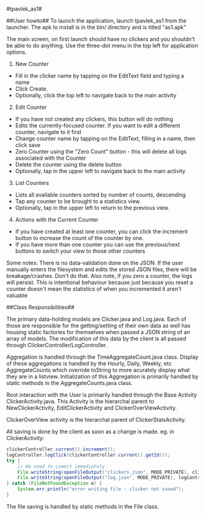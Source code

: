 #tpavlek_as1#

##User howto##
To launch the application, launch tpavlek_as1 from the launcher. The apk to install is in the bin/ directory and is titled "as1.apk"

The main screen, on first launch should have no clickers and you shouldn't be able to do anything. Use the three-dot menu in the top left for application options.

1. New Counter
  * Fill in the clicker name by tapping on the EditText field and typing a name
  * Click Create.
  * Optionally, click the top left to navigate back to the main activity
2. Edit Counter
  * If you have not created any clickers, this button will do nothing
  * Edits the currently-focused counter. If you want to edit a different counter, navigate to it first
  * Change counter name by tapping on the EditText, filling in a name, then click save
  * Zero Counter using the "Zero Count" button - this will delete all logs associated with the Counter
  * Delete the counter using the delete button
  * Optionally, tap in the upper left to navigate back to the main activity
3. List Counters
  * Lists all available counters sorted by number of counts, descending
  * Tap any counter to be brought to a statistics view.
  * Optionally, tap in the upper left to return to the previous view.
4. Actions with the Current Counter
  * If you have created at least one counter, you can click the increment button to increase the count of the counter by one.
  * If you have more than one counter you can use the previous/next buttons to switch your view to those other counters
 
  
Some notes: There is no data-validation done on the JSON. If the user manually enters the filesystem and edits the stored JSON files, there will be breakage/crashes. Don't do that. Also note, if you zero a counter, the logs will persist. This is intentional behaviour because just because you reset a counter doesn't mean the statistics of when you incremented it aren't valuable

##Class Responsibilities##

The primary data-holding models are Clicker.java and Log.java. Each of those are responsible for the getting/setting of their own data as well has housing static factories for themselves when passed a JSON string of an array of models. The modification of this data by the client is all passed through ClickerController/LogController.

Aggregation is handled through the TimeAggregateCount.java class. Display of these aggregations is handled by the Hourly, Daily, Weekly, etc AggregateCounts which override toString to more acurately display what they are in a listview. Initialization of this Aggregation is primarily handled by static methods in the AggregateCounts.java class.

Root interaction with the User is primarily handled through the Base Activity ClickerActivity.java. This Activity is the hierarchal parent to NewClickerActivity, EditClickerActivity and ClickerOverViewActivity.

ClickerOverView activity is the hierarchal parent of ClickerStatsActivity.

All saving is done by the client as soon as a change is made. eg. in ClickerActivity:

```java
clickerController.current().increment();
logController.logClick(clickerController.current().getId());
try {
	// We need to commit immediately
	File.writeString(openFileOutput("clickers.json", MODE_PRIVATE), clickerController.toJSON());
	File.writeString(openFileOutput("log.json", MODE_PRIVATE), logController.toJSON());
} catch (FileNotFoundException e) {
	System.err.println("error writing file - clicker not saved");
}
```

The file saving is handled by static methods in the File class.
